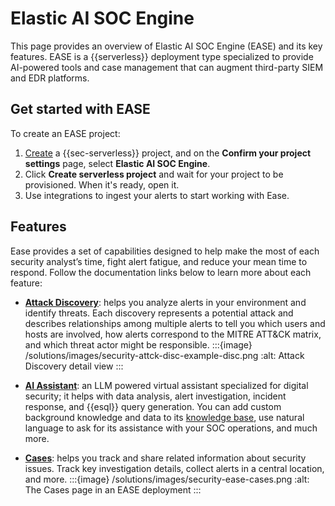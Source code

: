 
# Elastic AI SOC Engine

This page provides an overview of Elastic AI SOC Engine (EASE) and its key features. EASE is a {{serverless}} deployment type specialized to provide AI-powered tools and case management that can augment third-party SIEM and EDR platforms. 

## Get started with EASE

To create an EASE project:
1. [Create](security/get-started/create-security-project.md) a {{sec-serverless}} project, and on the **Confirm your project settings** page, select **Elastic AI SOC Engine**. 
2. Click **Create serverless project** and wait for your project to be provisioned. When it's ready, open it.
3. Use integrations to ingest your alerts to start working with Ease. 

## Features

Ease provides a set of capabilities designed to help make the most of each security analyst’s time, fight alert fatigue, and reduce your mean time to respond. Follow the documentation links below to learn more about each feature:

- **[Attack Discovery](/solutions/security/ai/attack-discovery.md)**: helps you analyze alerts in your environment and identify threats. Each discovery represents a potential attack and describes relationships among multiple alerts to tell you which users and hosts are involved, how alerts correspond to the MITRE ATT&CK matrix, and which threat actor might be responsible. 
    :::{image} /solutions/images/security-attck-disc-example-disc.png
    :alt: Attack Discovery detail view
    :::

- **[AI Assistant](/solutions/security/ai/ai-assistant.md)**: an LLM powered virtual assistant specialized for digital security; it helps with data analysis, alert investigation, incident response, and {{esql}} query generation. You can add custom background knowledge and data to its [knowledge base](/solutions/security/ai/ai-assistant-knowledge-base.md), use natural language to ask for its assistance with your SOC operations, and much more.

- **[Cases](/solutions/security/investigate/cases.md)**: helps you track and share related information about security issues. Track key investigation details, collect alerts in a central location, and more. 
    :::{image} /solutions/images/security-ease-cases.png
    :alt: The Cases page in an EASE deployment
    :::

